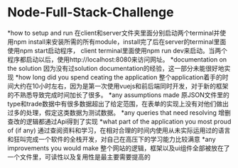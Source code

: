 # Node-Full-Stack-Challenge
 
*how to setup and run
  在client和server文件夹里面分别启动两个terminal并使用npm install来安装所需的所有module，install完了后在server的terminal里面使用npm start启动程序， client terminal里面使用npm run dev来启动。当两个程序都启动以后，使用http://localhost:8080来访问网址。
*documentation on the solution
  因为没有过solution documentation的经验，这一部分未能很好地实现
*how long did you spend ceating the application
  整个application着手的时间大约在10小时左右，因为是第一次使用vuejs和前后端同时开发，对于新的框架的不熟悉导致完成时间加长了很多。
*any assumptions made
  原JSON文件里的type和trade数据中有很多数据超出了给定范围，在表单的实现上没有对他们做出过多的处理，假定这类数据为测试数据。
*any queries that need resolving
  增删查改的逻辑都通过Api得到了实现
*what part of the application you most proud of (if any)
  通过查阅资料和学习，在相对合理的时间内使用从未实际运用过的语言和狂叫完成一个软件的全栈开发，对自己在高压下的学习能力比较满意
*any improvements you would make
  整个网站的逻辑，框架以及ui组件全部被放在了一个文件里，可读性以及复用性是最主要需要提高的